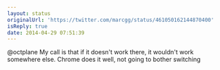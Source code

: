 ```yaml
---
layout: status
originalUrl: 'https://twitter.com/marcgg/status/461050162144870400'
isReply: true
date: 2014-04-29 07:51:39
---
```


@octplane My call is that if it doesn't work there, it wouldn't work somewhere else. Chrome does it well, not going to bother switching
